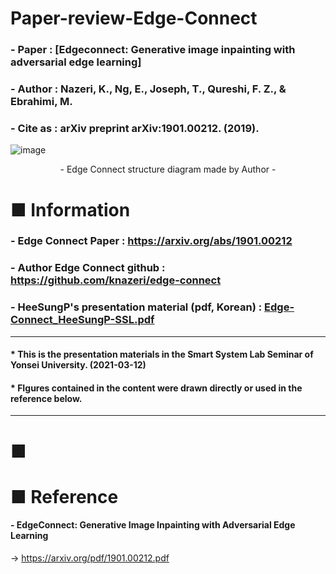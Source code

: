 # Paper-review-Edge-Connect

### - Paper : [Edgeconnect: Generative image inpainting with adversarial edge learning]
### - Author : Nazeri, K., Ng, E., Joseph, T., Qureshi, F. Z., & Ebrahimi, M. 
### - Cite as : arXiv preprint arXiv:1901.00212. (2019).

![image](https://user-images.githubusercontent.com/67678405/122564495-61322680-d080-11eb-9a38-8c9e2d8d9b5c.png)
<div style="text" align="center"> - Edge Connect structure diagram made by Author - </div>

# ■ Information

### - Edge Connect Paper : https://arxiv.org/abs/1901.00212
### - Author Edge Connect github : https://github.com/knazeri/edge-connect
### - HeeSungP's presentation material (pdf, Korean) : [Edge-Connect_HeeSungP-SSL.pdf](https://github.com/HeeSungP/Paper-review-Edge-Connect/files/6677160/Edge-Connect_HeeSungP-SSL.pdf)

---
#### * This is the presentation materials in the Smart System Lab Seminar of Yonsei University. (2021-03-12)
#### * FIgures contained in the content were drawn directly or used in the reference below.
---

# ■ 




# ■ Reference
#### - EdgeConnect: Generative Image Inpainting with Adversarial Edge Learning
 -> https://arxiv.org/pdf/1901.00212.pdf
